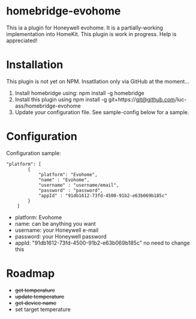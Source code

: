 # homebridge-evohome

This ia a plugin for Honeywell evohome. It is a partially-working implementation into HomeKit. This plugin is work in progress. Help is appreciated!

# Installation

This plugin is not yet on NPM. Insatllation only via GitHub at the moment...

1. Install homebridge using: npm install -g homebridge <br>
2. Install this plugin using npm install -g git+https://git@github.com/luc-ass/homebridge-evohome
3. Update your configuration file. See sample-config below for a sample. 

# Configuration

Configuration sample:

```
"platform": [
        {
            "platform": "Evohome",
            "name" : "Evohome",
            "username" : "username/email",
            "password" : "password",
            "appId" : "91db1612-73fd-4500-91b2-e63b069b185c"
        }
    ]
```

- platform: Evohome
- name: can be anything you want
- username: your Honeywell e-mail
- password: your Honeywell password
- appId: "91db1612-73fd-4500-91b2-e63b069b185c" no need to change this

# Roadmap

- ~~get temperature~~
- ~~update temperature~~
- ~~get device name~~
- set target temperature
